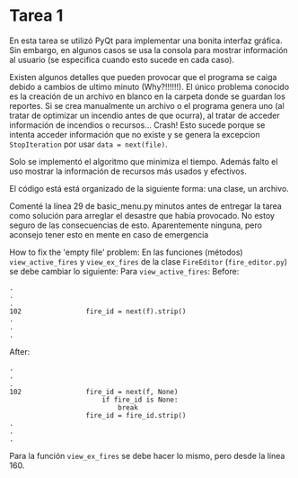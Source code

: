 # Tarea 1

En esta tarea se utilizó PyQt para implementar una bonita interfaz gráfica. Sin embargo, en algunos casos se usa la consola para mostrar información al usuario (se especifica cuando esto sucede en cada caso).

Existen algunos detalles que pueden provocar que el programa se caiga debido a cambios de ultimo minuto (Why?!!!!!!). El único problema conocido es la creación de un archivo en blanco en la carpeta donde se guardan los reportes. Si se crea manualmente un archivo o el programa genera uno (al tratar de optimizar un incendio antes de que ocurra), al tratar de acceder información de incendios o recursos... Crash! Esto sucede porque se intenta acceder información que no existe y se genera la excepcion `StopIteration` por usar `data = next(file)`.

Solo se implementó el algoritmo que minimiza el tiempo. Además falto el uso mostrar la información de recursos más usados y efectivos.

El código está está organizado de la siguiente forma: una clase, un archivo.

Comenté la línea 29 de basic_menu.py minutos antes de entregar la tarea como solución para arreglar el desastre que había provocado. No estoy seguro de las consecuencias de esto. Aparentemente ninguna, pero aconsejo tener esto en mente en caso de emergencia

How to fix the 'empty file' problem:
En las funciones (métodos) `view_active_fires` y `view_ex_fires` de la clase `FireEditor` (`fire_editor.py`) se debe cambiar lo siguiente:
Para `view_active_fires`:
Before:
```
.
.
.
102                fire_id = next(f).strip()
.
.
.
```
After:
```
.
.
.
102                fire_id = next(f, None)
                       if fire_id is None:
                           break
                   fire_id = fire_id.strip()
.
.
.
```
Para la función `view_ex_fires` se debe hacer lo mismo, pero desde la línea 160.
